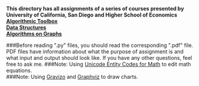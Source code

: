 **This directory has all assignments of a series of courses presented by University of California, San Diego and Higher School of Economics**<br>
**[Algorithmic Toolbox](https://github.com/lionlai1989/DataStructuresAndAlgorithms/tree/master/algorithmic_toolbox)**<br>
**[Data Structures](https://github.com/lionlai1989/DataStructuresAndAlgorithms/tree/master/data_structures)**<br>
**[Algorithms on Graphs](https://github.com/lionlai1989/DataStructuresAndAlgorithms/tree/master/algorithms_on_graphs)**<br>

###Before reading ".py" files, you should read the corresponding ".pdf" file. PDF files have information about what the purpose of assignment is and what input and output should look like. If you have any other questions, feel free to ask me. 
###Note: Using [Unicode Entity Codes for Math](http://symbolcodes.tlt.psu.edu/bylanguage/mathchart.html) to edit math equations.<br>
###Note: Using [Gravizo](http://g.gravizo.com/#howto) and [Graphviz](http://www.graphviz.org/Gallery.php) to draw charts.<br>
